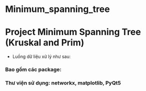 # Minimum_spanning_tree
# Project Minimum Spanning Tree (Kruskal and Prim)

- Luồng dữ liệu xử lý như sau:

### Bao gồm các package:

### Thư viện sử dụng: networkx, matplotlib, PyQt5
